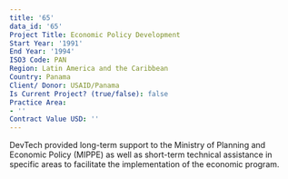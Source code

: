 ```yaml
---
title: '65'
data_id: '65'
Project Title: Economic Policy Development
Start Year: '1991'
End Year: '1994'
ISO3 Code: PAN
Region: Latin America and the Caribbean
Country: Panama
Client/ Donor: USAID/Panama
Is Current Project? (true/false): false
Practice Area:
- ''
Contract Value USD: ''
---
```


DevTech provided long-term support to the Ministry of Planning and Economic Policy (MIPPE) as well as short-term technical assistance in specific areas to facilitate the implementation of the economic program.